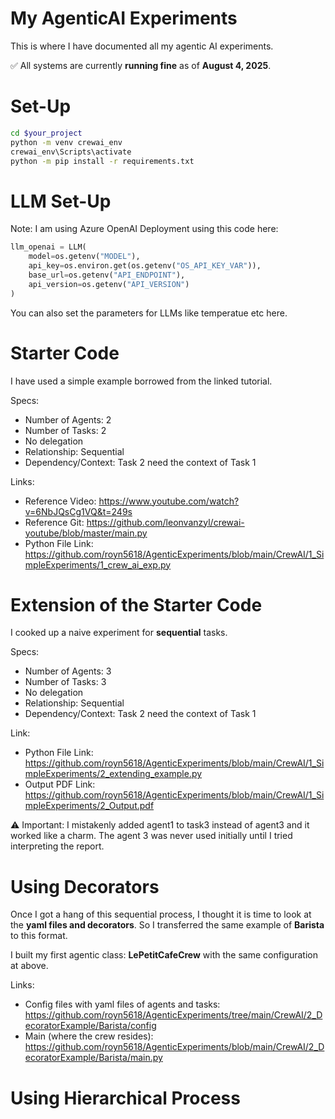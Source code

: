 # My AgenticAI Experiments

This is where I have documented all my agentic AI experiments.

✅ All systems are currently **running fine** as of **August 4, 2025**.

# Set-Up

```bash
cd $your_project
python -m venv crewai_env 
crewai_env\Scripts\activate
python -m pip install -r requirements.txt
```

# LLM Set-Up
Note: I am using Azure OpenAI Deployment using this code here:

```python
llm_openai = LLM(
    model=os.getenv("MODEL"),
    api_key=os.environ.get(os.getenv("OS_API_KEY_VAR")),
    base_url=os.getenv("API_ENDPOINT"),
    api_version=os.getenv("API_VERSION")
)
```
You can also set the parameters for LLMs like temperatue etc here.

# Starter Code

I have used a simple example borrowed from the linked tutorial. 

Specs:

- Number of Agents: 2
- Number of Tasks: 2
- No delegation
- Relationship: Sequential
- Dependency/Context: Task 2 need the context of Task 1
  
Links:
- Reference Video: https://www.youtube.com/watch?v=6NbJQsCg1VQ&t=249s
- Reference Git: https://github.com/leonvanzyl/crewai-youtube/blob/master/main.py
- Python File Link: https://github.com/royn5618/AgenticExperiments/blob/main/CrewAI/1_SimpleExperiments/1_crew_ai_exp.py

# Extension of the Starter Code

I cooked up a naive experiment for **sequential** tasks.

Specs:

- Number of Agents: 3
- Number of Tasks: 3
- No delegation
- Relationship: Sequential
- Dependency/Context: Task 2 need the context of Task 1

Link:
- Python File Link: https://github.com/royn5618/AgenticExperiments/blob/main/CrewAI/1_SimpleExperiments/2_extending_example.py
- Output PDF Link: https://github.com/royn5618/AgenticExperiments/blob/main/CrewAI/1_SimpleExperiments/2_Output.pdf

⚠️ Important: I mistakenly added agent1 to task3 instead of agent3 and it worked like a charm. The agent 3 was never used initially until I tried interpreting the report.

# Using Decorators

Once I got a hang of this sequential process, I thought it is time to look at the **yaml files and decorators**. So I transferred the same example of **Barista** to this format.

I built my first agentic class: **LePetitCafeCrew** with the same configuration at above.

Links:
- Config files with yaml files of agents and tasks: https://github.com/royn5618/AgenticExperiments/tree/main/CrewAI/2_DecoratorExample/Barista/config
- Main (where the crew resides): https://github.com/royn5618/AgenticExperiments/blob/main/CrewAI/2_DecoratorExample/Barista/main.py

# Using Hierarchical Process











